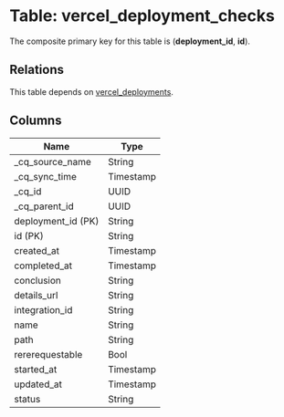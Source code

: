 # Table: vercel_deployment_checks

The composite primary key for this table is (**deployment_id**, **id**).

## Relations

This table depends on [vercel_deployments](vercel_deployments.md).

## Columns

| Name          | Type          |
| ------------- | ------------- |
|_cq_source_name|String|
|_cq_sync_time|Timestamp|
|_cq_id|UUID|
|_cq_parent_id|UUID|
|deployment_id (PK)|String|
|id (PK)|String|
|created_at|Timestamp|
|completed_at|Timestamp|
|conclusion|String|
|details_url|String|
|integration_id|String|
|name|String|
|path|String|
|rererequestable|Bool|
|started_at|Timestamp|
|updated_at|Timestamp|
|status|String|